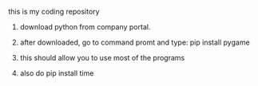 this is my coding repository
1. download python from company portal.

2. after downloaded, go to command promt and type: pip install pygame
3. this should allow you to use most of the programs
4. also do pip install time
